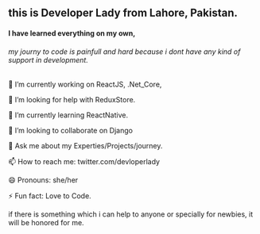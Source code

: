 ## this is Developer Lady from Lahore, Pakistan.
#### I have learned everything on my own,
###### my journy to code is painfull and hard because i dont have any kind of  support in development. 
<!--
**developerLady/developerLady** is a ✨ _special_ ✨ repository because its `README.md` (this file) appears on your GitHub profile.
-->

🔭 I’m currently working on ReactJS, .Net_Core,

🤔 I’m looking for help with ReduxStore.

🌱 I’m currently learning ReactNative.

👯 I’m looking to collaborate on Django

💬 Ask me about my Experties/Projects/journey.

📫 How to reach me: twitter.com/devloperlady

😄 Pronouns: she/her

⚡ Fun fact: Love to Code.

if there is something which i can help to anyone or specially for newbies, it will be honored for me. 
